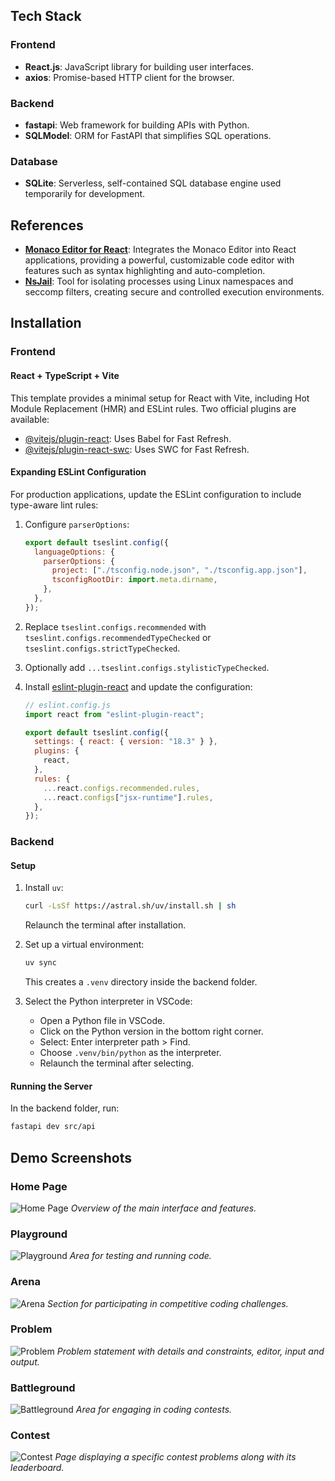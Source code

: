 ## Tech Stack

### Frontend

- **React.js**: JavaScript library for building user interfaces.
- **axios**: Promise-based HTTP client for the browser.

### Backend

- **fastapi**: Web framework for building APIs with Python.
- **SQLModel**: ORM for FastAPI that simplifies SQL operations.

### Database

- **SQLite**: Serverless, self-contained SQL database engine used temporarily for development.

## References

- **[Monaco Editor for React](https://github.com/react-monaco-editor/react-monaco-editor)**: Integrates the Monaco Editor into React applications, providing a powerful, customizable code editor with features such as syntax highlighting and auto-completion.
- **[NsJail](https://github.com/google/nsjail)**: Tool for isolating processes using Linux namespaces and seccomp filters, creating secure and controlled execution environments.

## Installation

### Frontend

#### React + TypeScript + Vite

This template provides a minimal setup for React with Vite, including Hot Module Replacement (HMR) and ESLint rules. Two official plugins are available:

- [@vitejs/plugin-react](https://github.com/vitejs/vite-plugin-react): Uses Babel for Fast Refresh.
- [@vitejs/plugin-react-swc](https://github.com/vitejs/vite-plugin-react-swc): Uses SWC for Fast Refresh.

#### Expanding ESLint Configuration

For production applications, update the ESLint configuration to include type-aware lint rules:

1. Configure `parserOptions`:

   ```js
   export default tseslint.config({
     languageOptions: {
       parserOptions: {
         project: ["./tsconfig.node.json", "./tsconfig.app.json"],
         tsconfigRootDir: import.meta.dirname,
       },
     },
   });
   ```

2. Replace `tseslint.configs.recommended` with `tseslint.configs.recommendedTypeChecked` or `tseslint.configs.strictTypeChecked`.
3. Optionally add `...tseslint.configs.stylisticTypeChecked`.
4. Install [eslint-plugin-react](https://github.com/jsx-eslint/eslint-plugin-react) and update the configuration:

   ```js
   // eslint.config.js
   import react from "eslint-plugin-react";

   export default tseslint.config({
     settings: { react: { version: "18.3" } },
     plugins: {
       react,
     },
     rules: {
       ...react.configs.recommended.rules,
       ...react.configs["jsx-runtime"].rules,
     },
   });
   ```

### Backend

#### Setup

1. Install `uv`:

   ```bash
   curl -LsSf https://astral.sh/uv/install.sh | sh
   ```

   Relaunch the terminal after installation.

2. Set up a virtual environment:

   ```bash
   uv sync
   ```

   This creates a `.venv` directory inside the backend folder.

3. Select the Python interpreter in VSCode:

   - Open a Python file in VSCode.
   - Click on the Python version in the bottom right corner.
   - Select: Enter interpreter path > Find.
   - Choose `.venv/bin/python` as the interpreter.
   - Relaunch the terminal after selecting.

#### Running the Server

In the backend folder, run:

```bash
fastapi dev src/api
```

## Demo Screenshots

### Home Page

![Home Page](images/home.png)
_Overview of the main interface and features._

### Playground

![Playground](images/playground.png)
_Area for testing and running code._

### Arena

![Arena](images/arena.png)
_Section for participating in competitive coding challenges._

### Problem

![Problem](images/problem.png)
_Problem statement with details and constraints, editor, input and output._

### Battleground

![Battleground](images/battleground.png)
_Area for engaging in coding contests._

### Contest

![Contest](images/contest.png)
_Page displaying a specific contest problems along with its leaderboard._
